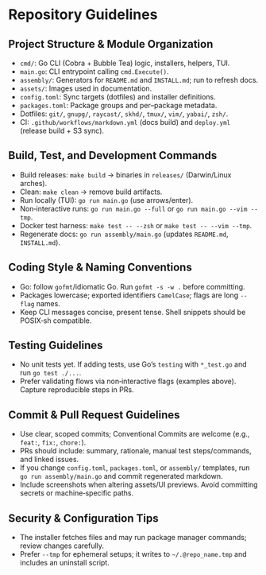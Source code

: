 # Repository Guidelines

## Project Structure & Module Organization
- `cmd/`: Go CLI (Cobra + Bubble Tea) logic, installers, helpers, TUI.
- `main.go`: CLI entrypoint calling `cmd.Execute()`.
- `assembly/`: Generators for `README.md` and `INSTALL.md`; run to refresh docs.
- `assets/`: Images used in documentation.
- `config.toml`: Sync targets (dotfiles) and installer definitions.
- `packages.toml`: Package groups and per–package metadata.
- Dotfiles: `git/`, `gnupg/`, `raycast/`, `skhd/`, `tmux/`, `vim/`, `yabai/`, `zsh/`.
- CI: `.github/workflows/markdown.yml` (docs build) and `deploy.yml` (release build + S3 sync).

## Build, Test, and Development Commands
- Build releases: `make build` → binaries in `releases/` (Darwin/Linux arches).
- Clean: `make clean` → remove build artifacts.
- Run locally (TUI): `go run main.go` (use arrows/enter).
- Non‑interactive runs: `go run main.go --full` or `go run main.go --vim --tmp`.
- Docker test harness: `make test -- --zsh` or `make test -- --vim --tmp`.
- Regenerate docs: `go run assembly/main.go` (updates `README.md`, `INSTALL.md`).

## Coding Style & Naming Conventions
- Go: follow `gofmt`/idiomatic Go. Run `gofmt -s -w .` before committing.
- Packages lowercase; exported identifiers `CamelCase`; flags are long `--flag` names.
- Keep CLI messages concise, present tense. Shell snippets should be POSIX‐sh compatible.

## Testing Guidelines
- No unit tests yet. If adding tests, use Go’s `testing` with `*_test.go` and run `go test ./...`.
- Prefer validating flows via non‑interactive flags (examples above). Capture reproducible steps in PRs.

## Commit & Pull Request Guidelines
- Use clear, scoped commits; Conventional Commits are welcome (e.g., `feat:`, `fix:`, `chore:`).
- PRs should include: summary, rationale, manual test steps/commands, and linked issues.
- If you change `config.toml`, `packages.toml`, or `assembly/` templates, run `go run assembly/main.go` and commit regenerated markdown.
- Include screenshots when altering assets/UI previews. Avoid committing secrets or machine‑specific paths.

## Security & Configuration Tips
- The installer fetches files and may run package manager commands; review changes carefully.
- Prefer `--tmp` for ephemeral setups; it writes to `~/.@repo_name.tmp` and includes an uninstall script.
